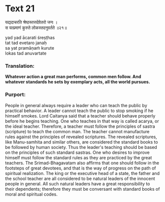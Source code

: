 # Text 21

यद्यदाचरति श्रेष्ठस्तत्तदेवेतरो जनः ।  
स यत्प्रमाणं कुरुते लोकस्तदनुवर्तते ॥२१॥

yad yad ācarati śreṣṭhas  
tat tad evetaro janaḥ  
sa yat pramāṇaḿ kurute  
lokas tad anuvartate



### Translation:

**Whatever action a great man performs, common men follow. And whatever standards he sets by exemplary acts, all the world pursues.**

### Purport:

People in general always require a leader who can teach the public by practical behavior. A leader cannot teach the public to stop smoking if he himself smokes. Lord Caitanya said that a teacher should behave properly before he begins teaching. One who teaches in that way is called acarya, or the ideal teacher. Therefore, a teacher must follow the principles of sastra (scripture) to teach the common man. The teacher cannot manufacture rules against the principles of revealed scriptures. The revealed scriptures, like Manu-samhita and similar others, are considered the standard books to be followed by human society. Thus the leader's teaching should be based on the principles of such standard sastras. One who desires to improve himself must follow the standard rules as they are practiced by the great teachers. The Srimad-Bhagavatam also affirms that one should follow in the footsteps of great devotees, and that is the way of progress on the path of spiritual realization. The king or the executive head of a state, the father and the school teacher are all considered to be natural leaders of the innocent people in general. All such natural leaders have a great responsibility to their dependents; therefore they must be conversant with standard books of moral and spiritual codes.